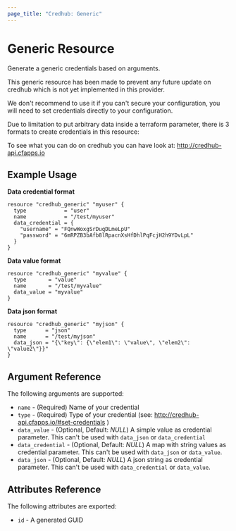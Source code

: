 ```yaml
---
page_title: "Credhub: Generic"
---
```


# Generic Resource

Generate a generic credentials based on arguments.

This generic resource has been made to prevent any future update on credhub which is not yet implemented in this provider.

We don't recommend to use it if you can't secure your configuration, you will need to set credentials directly to your configuration.

Due to limitation to put arbitrary data inside a terraform parameter, there is 3 formats to create credentials in this resource:

To see what you can do on credhub you can have look at: http://credhub-api.cfapps.io

## Example Usage

**Data credential format**

```hcl
resource "credhub_generic" "myuser" {
  type            = "user"
  name            = "/test/myuser"
  data_credential = {
    "username" = "FQnwWoxgSrDuqDLmeLpU"
    "password" = "6mRPZB3bAfb8lRpacnXsHfDhlPqFcjH2h9YDvLpL"
  }
}
```

**Data value format**

```hcl
resource "credhub_generic" "myvalue" {
  type       = "value"
  name       = "/test/myvalue"
  data_value = "myvalue"
}
```

**Data json format**

```hcl
resource "credhub_generic" "myjson" {
  type      = "json"
  name      = "/test/myjson"
  data_json = "{\"key\": {\"elem1\": \"value\", \"elem2\": \"value2\"}}"
}
```

## Argument Reference

The following arguments are supported:

- `name` - (Required) Name of your credential
- `type` - (Required) Type of your credential (see: http://credhub-api.cfapps.io/#set-credentials )
- `data_value` - (Optional, Default: *NULL*) A simple value as credential parameter. This can't be used with `data_json` or `data_credential`
- `data_credential` - (Optional, Default: *NULL*) A map with string values as credential parameter. This can't be used with `data_json` or `data_value`.
- `data_json` - (Optional, Default: *NULL*) A json string as credential parameter. This can't be used with `data_credential` or `data_value`.

## Attributes Reference

The following attributes are exported:

* `id` - A generated GUID
